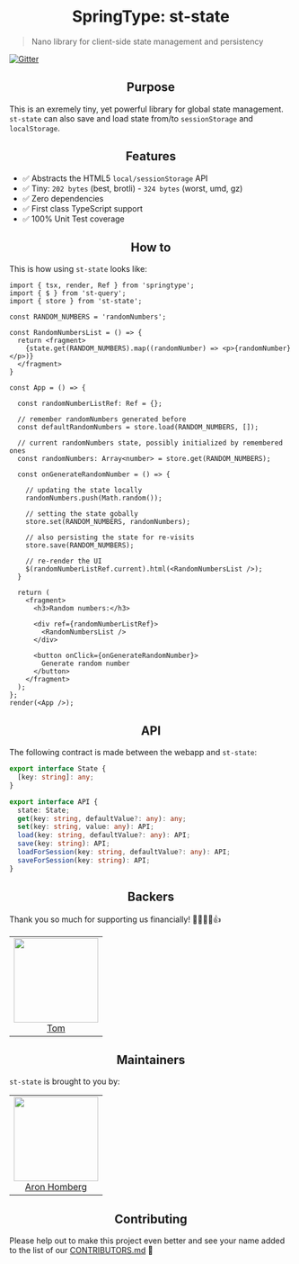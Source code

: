 <h1 align="center">SpringType: st-state</h1>

> Nano library for client-side state management and persistency

[![Gitter](https://badges.gitter.im/springtype-official/springtype.svg)](https://gitter.im/springtype-official/springtype?utm_source=badge&utm_medium=badge&utm_campaign=pr-badge)

<h2 align="center">Purpose</h2>

This is an exremely tiny, yet powerful library for global state management. `st-state` can also save and load state from/to `sessionStorage` and `localStorage`.

<h2 align="center">Features</h2>

- ✅ Abstracts the HTML5 `local/sessionStorage` API
- ✅ Tiny: `202 bytes` (best, brotli) - `324 bytes` (worst, umd, gz)
- ✅ Zero dependencies
- ✅ First class TypeScript support
- ✅ 100% Unit Test coverage

<h2 align="center">How to</h2>

This is how using `st-state` looks like:

```tsx
import { tsx, render, Ref } from 'springtype';
import { $ } from 'st-query';
import { store } from 'st-state';

const RANDOM_NUMBERS = 'randomNumbers';

const RandomNumbersList = () => {
  return <fragment>
    {state.get(RANDOM_NUMBERS).map((randomNumber) => <p>{randomNumber}</p>)}
  </fragment>
}

const App = () => {

  const randomNumberListRef: Ref = {};

  // remember randomNumbers generated before
  const defaultRandomNumbers = store.load(RANDOM_NUMBERS, []);

  // current randomNumbers state, possibly initialized by remembered ones
  const randomNumbers: Array<number> = store.get(RANDOM_NUMBERS);

  const onGenerateRandomNumber = () => {

    // updating the state locally
    randomNumbers.push(Math.random());

    // setting the state gobally
    store.set(RANDOM_NUMBERS, randomNumbers);

    // also persisting the state for re-visits
    store.save(RANDOM_NUMBERS);

    // re-render the UI
    $(randomNumberListRef.current).html(<RandomNumbersList />);
  }

  return (
    <fragment>
      <h3>Random numbers:</h3>

      <div ref={randomNumberListRef}>
        <RandomNumbersList />
      </div>

      <button onClick={onGenerateRandomNumber}>
        Generate random number
      </button>
    </fragment>
  );
};
render(<App />);
```

<h2 align="center">API</h2>

The following contract is made between the webapp and `st-state`:

```typescript
export interface State {
  [key: string]: any;
}

export interface API {
  state: State;
  get(key: string, defaultValue?: any): any;
  set(key: string, value: any): API;
  load(key: string, defaultValue?: any): API;
  save(key: string): API;
  loadForSession(key: string, defaultValue?: any): API;
  saveForSession(key: string): API;
}
```

<h2 align="center">Backers</h2>

Thank you so much for supporting us financially! 🙏🏻😎🥳👍

<table>
  <tbody>
    <tr>
      <td align="center">
        <img width="150" height="150"
        src="https://avatars2.githubusercontent.com/u/17221813?v=4&s=150">
        </br>
        <a href="https://github.com/jsdevtom">Tom</a>
      </td>
    </tr>
  <tbody>
</table>

<h2 align="center">Maintainers</h2>

`st-state` is brought to you by:

<table>
  <tbody>
    <tr>
      <td align="center">
        <img width="150" height="150"
        src="https://avatars3.githubusercontent.com/u/454817?v=4&s=150">
        </br>
        <a href="https://github.com/kyr0">Aron Homberg</a>
      </td>
    </tr>
  <tbody>
</table>

<h2 align="center">Contributing</h2>

Please help out to make this project even better and see your name added to the list of our
[CONTRIBUTORS.md](./CONTRIBUTORS.md) :tada:
